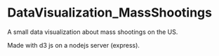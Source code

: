 # DataVisualization_MassShootings

A small data visualization about mass shootings on the US. 

Made with d3 js on a nodejs server (express).
